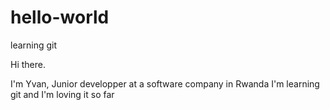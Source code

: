 # hello-world
learning git

Hi there.

I'm Yvan, Junior developper at a software company in Rwanda
I'm learning git and I'm loving it so far

